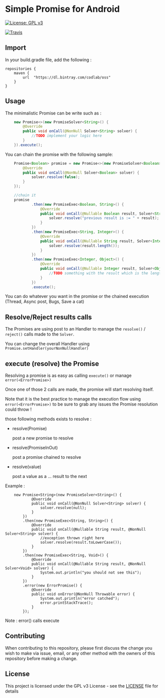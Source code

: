 # Simple Promise for Android

[![License: GPL v3](https://img.shields.io/badge/License-GPL%20v3-blue.svg)](https://www.gnu.org/licenses/gpl-3.0)

[![Travis](https://travis-ci.org/codlab/android_promise.svg?branch=master)](https://travis-ci.org/codlab/android_promise)

## Import

In your build.gradle file, add the following :

```
repositories {
    maven {
        url  "https://dl.bintray.com/codlab/oss" 
    }
}
```



## Usage

The minimalistic Promise can be write such as :

```java
    new Promise<>(new PromiseSolver<String>() {
        @Override
        public void onCall(@NonNull Solver<String> solver) {
            //TODO implement your logic here
        }
    }).execute();
```

You can chain the promise with the following sample:

```java
    Promise<Boolean> promise = new Promise<>(new PromiseSolver<Boolean>() {
        @Override
        public void onCall(@NonNull Solver<Boolean> solver) {
            solver.resolve(false);
        }
    });

    //chain it
    promise
            .then(new PromiseExec<Boolean, String>() {
                @Override
                public void onCall(@Nullable Boolean result, Solver<String> solver) {
                    solver.resolve("previous result is := " + result);
                }
            })
            .then(new PromiseExec<String, Integer>() {
                @Override
                public void onCall(@Nullable String result, Solver<Integer> solver) {
                    solver.resolve(result.length());
                }
            })
            .then(new PromiseExec<Integer, Object>() {
                @Override
                public void onCall(@Nullable Integer result, Solver<Object> solver) {
                    //TODO something with the result which is the length of the appended false
                }
            })
            .execute();
```

You can do whatever you want in the promise or the chained execution (Thread, Async post, Bugs, Save a cat)

## Resolve/Reject results calls

The Promises are using post to an Handler to manage the `resolve()` / `reject()` calls made to the `Solver`.

You can change the overall Handler using `Promise.setHandler(yourNonNullHandler)`

## execute (resolve) the Promise

Resolving a promise is as easy as calling `execute()` or manage `error(<ErrorPromise>)`

Once one of those 2 calls are made, the promise will start resolving itself.

Note that it is the best practice to manage the execution flow using `error(<ErrorPromise>)` to be sure
to grab any issues the Promise resolution could throw !

those following methods exists to resolve :

- resolve(Promise)

  post a new promise to resolve

- resolve(PromiseInOut)

  post a promise chained to resolve

- resolve(value)

  post a value as a ... result to the next

Example : 
```
    new Promise<String>(new PromiseSolver<String>() {
            @Override
            public void onCall(@NonNull Solver<String> solver) {
                solver.resolve(null);
            }
        })
        .then(new PromiseExec<String, String>() {
            @Override
            public void onCall(@Nullable String result, @NonNull Solver<String> solver) {
                //exception thrown right here
                solver.resolve(result.toLowerCase());
            }
        })
        .then(new PromiseExec<String, Void>() {
            @Override
            public void onCall(@Nullable String result, @NonNull Solver<Void> solver) {
                System.out.println("you should not see this");
            }
        })
        .error(new ErrorPromise() {
            @Override
            public void onError(@NonNull Throwable error) {
                System.out.println("error catched");
                error.printStackTrace();
            }
        });
```

Note : error() calls execute
## Contributing

When contributing to this repository, please first discuss the change you wish to make via issue,
email, or any other method with the owners of this repository before making a change.

## License

This project is licensed under the GPL v3 License - see the [LICENSE](LICENSE) file for details